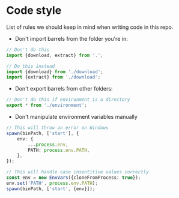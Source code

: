 # Code style

List of rules we should keep in mind when writing code in this repo.

-   Don't import barrels from the folder you're in:

```typescript
// Don't do this
import {download, extract} from '.';

// Do this instead
import {download} from './download';
import {extract} from './download';
```

-   Don't export barrels from other folders:

```typescript
// Don't do this if environment is a directory
export * from './environment';
```

-   Don't manipulate environment variables manually

```typescript
// This will throw an error on Windows
spawn(binPath, ['start'], {
    env: {
        ...process.env,
        PATH: process.env.PATH,
    },
});

// This will handle case insentitive values correctly
const env = new EnvVars({cloneFromProcess: true});
env.set('PATH', process.env.PATH);
spawn(binPath, ['start', {env}]);
```
